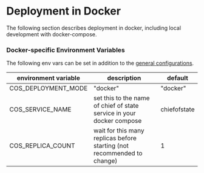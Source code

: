 # Deployment in Docker

The following section describes deployment in docker, including local development with docker-compose.

### Docker-specific Environment Variables

The following env vars can be set in addition to the [general configurations](./configuration.md).

| environment variable | description | default |
| --- | --- | --- |
| COS_DEPLOYMENT_MODE | "docker" | "docker" |
| COS_SERVICE_NAME | set this to the name of chief of state service in your docker compose | chiefofstate |
| COS_REPLICA_COUNT | wait for this many replicas before starting (not recommended to change) | 1 |
